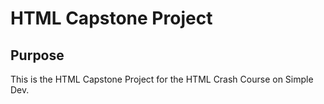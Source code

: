 # HTML Capstone Project

## Purpose

This is the HTML Capstone Project for the HTML Crash Course on Simple Dev.